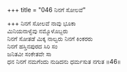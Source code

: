 +++
title = "046 ನಿನಗೆ ಸೋಲವೆ"

+++
ನಿನಗೆ ಸೋಲವೆ ನಾವು ಭೂಕಾ  
ಮಿನಿಯನಾಳ್ವೆವು ನಮ್ಮೊಳೊಬ್ಬರು  
ನಿನಗೆ ಸೋತಡೆ ಮಿಕ್ಕ ನಾಲ್ವರು ನಿನಗೆ ಕಿಂಕರರು  
ನಿನಗೆ ಹಸ್ತಿನಪುರದ ಸಿರಿ ಸಂ  
ಜನಿತವೀ ಸಂಕೇತವೇ ಸಾ  
ಧನ ನಿನಗೆ ನಮಗೆಂದು ನುಡಿದನು ಧರ್ಮಸುತ ನಗುತ      ॥46॥